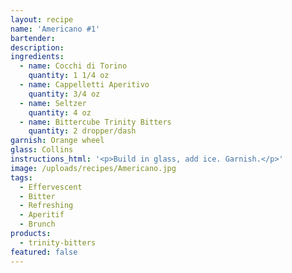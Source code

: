 ```yaml
---
layout: recipe
name: 'Americano #1'
bartender:
description:
ingredients:
  - name: Cocchi di Torino
    quantity: 1 1/4 oz
  - name: Cappelletti Aperitivo
    quantity: 3/4 oz
  - name: Seltzer
    quantity: 4 oz
  - name: Bittercube Trinity Bitters
    quantity: 2 dropper/dash
garnish: Orange wheel
glass: Collins
instructions_html: '<p>Build in glass, add ice. Garnish.</p>'
image: /uploads/recipes/Americano.jpg
tags:
  - Effervescent
  - Bitter
  - Refreshing
  - Aperitif
  - Brunch
products:
  - trinity-bitters
featured: false
---
```



